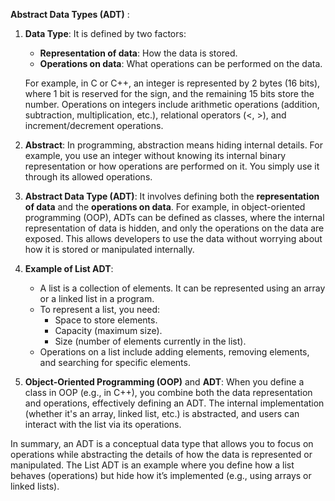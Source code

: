 **Abstract Data Types (ADT)** :

1. **Data Type**: It is defined by two factors:

   - **Representation of data**: How the data is stored.
   - **Operations on data**: What operations can be performed on the data.

   For example, in C or C++, an integer is represented by 2 bytes (16 bits), where 1 bit is reserved for the sign, and the remaining 15 bits store the number. Operations on integers include arithmetic operations (addition, subtraction, multiplication, etc.), relational operators (<, >), and increment/decrement operations.

2. **Abstract**: In programming, abstraction means hiding internal details. For example, you use an integer without knowing its internal binary representation or how operations are performed on it. You simply use it through its allowed operations.

3. **Abstract Data Type (ADT)**: It involves defining both the **representation of data** and the **operations on data**. For example, in object-oriented programming (OOP), ADTs can be defined as classes, where the internal representation of data is hidden, and only the operations on the data are exposed. This allows developers to use the data without worrying about how it is stored or manipulated internally.

4. **Example of List ADT**:

   - A list is a collection of elements. It can be represented using an array or a linked list in a program.
   - To represent a list, you need:
     - Space to store elements.
     - Capacity (maximum size).
     - Size (number of elements currently in the list).
   - Operations on a list include adding elements, removing elements, and searching for specific elements.

5. **Object-Oriented Programming (OOP)** and **ADT**: When you define a class in OOP (e.g., in C++), you combine both the data representation and operations, effectively defining an ADT. The internal implementation (whether it's an array, linked list, etc.) is abstracted, and users can interact with the list via its operations.

In summary, an ADT is a conceptual data type that allows you to focus on operations while abstracting the details of how the data is represented or manipulated. The List ADT is an example where you define how a list behaves (operations) but hide how it’s implemented (e.g., using arrays or linked lists).
